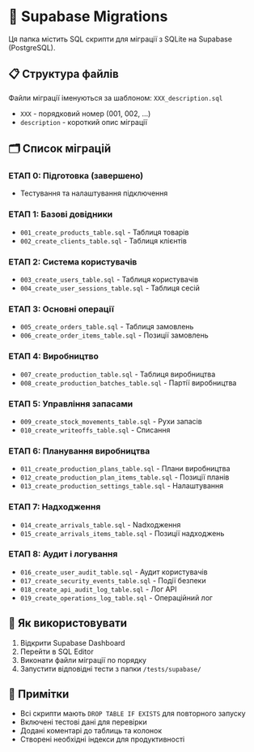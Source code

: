 # 📁 Supabase Migrations

Ця папка містить SQL скрипти для міграції з SQLite на Supabase (PostgreSQL).

## 📋 Структура файлів

Файли міграції іменуються за шаблоном: `XXX_description.sql`
- `XXX` - порядковий номер (001, 002, ...)
- `description` - короткий опис міграції

## 🗂️ Список міграцій

### ЕТАП 0: Підготовка (завершено)
- Тестування та налаштування підключення

### ЕТАП 1: Базові довідники
- `001_create_products_table.sql` - Таблиця товарів
- `002_create_clients_table.sql` - Таблиця клієнтів

### ЕТАП 2: Система користувачів
- `003_create_users_table.sql` - Таблиця користувачів
- `004_create_user_sessions_table.sql` - Таблиця сесій

### ЕТАП 3: Основні операції
- `005_create_orders_table.sql` - Таблиця замовлень
- `006_create_order_items_table.sql` - Позиції замовлень

### ЕТАП 4: Виробництво
- `007_create_production_table.sql` - Таблиця виробництва
- `008_create_production_batches_table.sql` - Партії виробництва

### ЕТАП 5: Управління запасами
- `009_create_stock_movements_table.sql` - Рухи запасів
- `010_create_writeoffs_table.sql` - Списання

### ЕТАП 6: Планування виробництва
- `011_create_production_plans_table.sql` - Плани виробництва
- `012_create_production_plan_items_table.sql` - Позиції планів
- `013_create_production_settings_table.sql` - Налаштування

### ЕТАП 7: Надходження
- `014_create_arrivals_table.sql` - Nadходження
- `015_create_arrivals_items_table.sql` - Позиції надходжень

### ЕТАП 8: Аудит і логування
- `016_create_user_audit_table.sql` - Аудит користувачів
- `017_create_security_events_table.sql` - Події безпеки
- `018_create_api_audit_log_table.sql` - Лог API
- `019_create_operations_log_table.sql` - Операційний лог

## 🚀 Як використовувати

1. Відкрити Supabase Dashboard
2. Перейти в SQL Editor
3. Виконати файли міграції по порядку
4. Запустити відповідні тести з папки `/tests/supabase/`

## 📝 Примітки

- Всі скрипти мають `DROP TABLE IF EXISTS` для повторного запуску
- Включені тестові дані для перевірки
- Додані коментарі до таблиць та колонок
- Створені необхідні індекси для продуктивності
